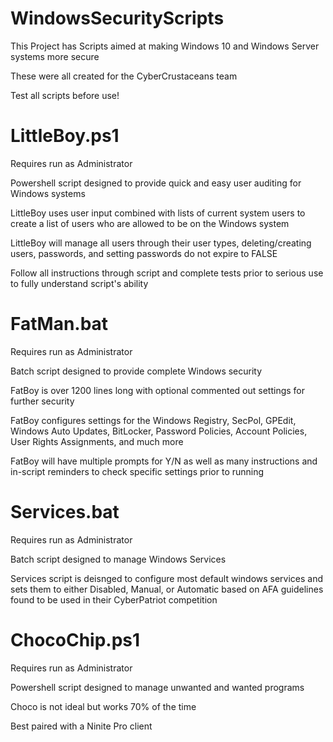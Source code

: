 # WindowsSecurityScripts
This Project has Scripts aimed at making Windows 10 and Windows Server systems more secure

These were all created for the CyberCrustaceans team

Test all scripts before use!

# LittleBoy.ps1

Requires run as Administrator

Powershell script designed to provide quick and easy user auditing for Windows systems

LittleBoy uses user input combined with lists of current system users to create a list of users who are allowed to be on the Windows system

LittleBoy will manage all users through their user types, deleting/creating users, passwords, and setting passwords do not expire to FALSE

Follow all instructions through script and complete tests prior to serious use to fully understand script's ability

# FatMan.bat

Requires run as Administrator

Batch script designed to provide complete Windows security

FatBoy is over 1200 lines long with optional commented out settings for further security

FatBoy configures settings for the Windows Registry, SecPol, GPEdit, Windows Auto Updates, BitLocker, Password Policies, Account Policies, User Rights Assignments, and much more

FatBoy will have multiple prompts for Y/N as well as many instructions and in-script reminders to check specific settings prior to running

# Services.bat

Requires run as Administrator

Batch script designed to manage Windows Services

Services script is deisnged to configure most default windows services and sets them to either Disabled, Manual, or Automatic based on AFA guidelines found to be used in their CyberPatriot competition

# ChocoChip.ps1

Requires run as Administrator

Powershell script designed to manage unwanted and wanted programs

Choco is not ideal but works 70% of the time

Best paired with a Ninite Pro client
